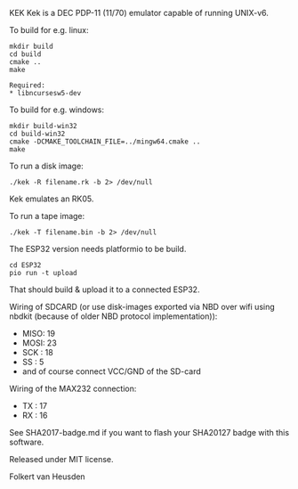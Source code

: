 KEK
Kek is a DEC PDP-11 (11/70) emulator capable of running UNIX-v6.

To build for e.g. linux:

    mkdir build
    cd build
    cmake ..
    make

    Required:
    * libncursesw5-dev

To build for e.g. windows:

    mkdir build-win32
    cd build-win32
    cmake -DCMAKE_TOOLCHAIN_FILE=../mingw64.cmake ..
    make


To run a disk image:

    ./kek -R filename.rk -b 2> /dev/null

Kek emulates an RK05.


To run a tape image:

    ./kek -T filename.bin -b 2> /dev/null


The ESP32 version needs platformio to be build.

    cd ESP32
    pio run -t upload

That should build & upload it to a connected ESP32.

Wiring of SDCARD (or use disk-images exported via NBD over wifi using nbdkit (because of older NBD protocol implementation)):
* MISO: 19
* MOSI: 23
* SCK : 18
* SS  : 5
* and of course connect VCC/GND of the SD-card

Wiring of the MAX232 connection:
* TX  : 17
* RX  : 16


See SHA2017-badge.md if you want to flash your SHA20127 badge with this software.


Released under MIT license.

Folkert van Heusden
